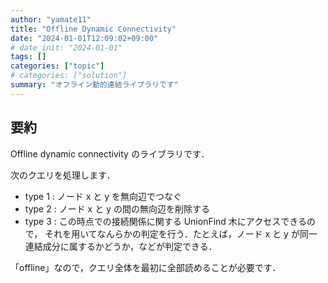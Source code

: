 ```yaml
---
author: "yamate11"
title: "Offline Dynamic Connectivity"
date: "2024-01-01T12:09:02+09:00"
# date_init: "2024-01-01"
tags: []
categories: ["topic"]
# categories: ["solution"]
summary: "オフライン動的連結ライブラリです"
---
```


## 要約

Offline dynamic connectivity のライブラリです．

次のクエリを処理します．

* type 1 : ノード x と y を無向辺でつなぐ
* type 2 : ノード x と y の間の無向辺を削除する
* type 3 : この時点での接続関係に関する UnionFind 木にアクセスできるので，
  それを用いてなんらかの判定を行う．たとえば，ノード x と y
  が同一連結成分に属するかどうか，などが判定できる．

「offline」なので，クエリ全体を最初に全部読めることが必要です．

